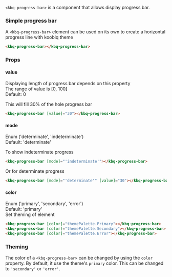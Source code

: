 `<kbq-progress-bar>` is a component that allows display progress bar.

### Simple progress bar

A `<kbq-progress-bar>` element can be used on its own to create a horizontal progress line with koobiq theme

```html
<kbq-progress-bar></kbq-progress-bar>
```

### Props

#### value
Displaying length of progress bar depends on this property  
The range of value is [0, 100]  
Default: 0

This will fill 30% of the hole progress bar
```html
<kbq-progress-bar [value]="30"></kbq-progress-bar>
```
<!-- example(progress-bar-overview) -->

#### mode
Enum ('determinate', 'indeterminate')  
Default: 'determinate'  

To show indeterminate progress
```html
<kbq-progress-bar [mode]="'indeterminate'"></kbq-progress-bar>
```
Or for determinate progress
```html
<kbq-progress-bar [mode]="'determinate'" [value]="30"></kbq-progress-bar>
```
<!-- example(progress-bar-indeterminate) -->


#### color
Enum ('primary', 'secondary', 'error')  
Default: 'primary'  
Set theming of element

```html
<kbq-progress-bar [color]="themePalette.Primary"></kbq-progress-bar>
<kbq-progress-bar [color]="themePalette.Secondary"></kbq-progress-bar>
<kbq-progress-bar [color]="themePalette.Error"></kbq-progress-bar>
```

### Theming
The color of a `<kbq-progress-bar>` can be changed by using the `color` property. By default, it
use the theme's `primary` color. This can be changed to `'secondary'` or `'error'`.
